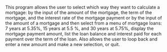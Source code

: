 This program allows the user to select which way they want to calculate a mortgage: by the input of the amount of the mortgage, the term of the mortgage, and the interest rate of the mortgage payment or by the input of the amount of a mortgage and then select from a menu of mortgage loans: 7 years at 5.35%, 15 years at 5.5 %, and 30 years at 5.75%, display the mortgage payment amount, list the loan balance and interest paid for each payment over the term of the loan. Also allows the user to loop back and enter a new amount and make a new selection, or quit.

